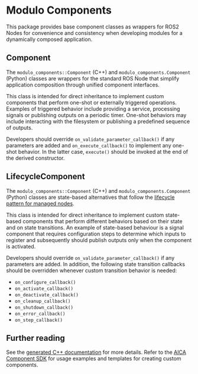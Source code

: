 # Modulo Components

This package provides base component classes as wrappers for ROS2 Nodes for convenience and consistency when
developing modules for a dynamically composed application.

## Component

The `modulo_components::Component` (C++) and `modulo_components.Component` (Python) classes are wrappers for
the standard ROS Node that simplify application composition through unified component interfaces.

This class is intended for direct inheritance to implement custom components that perform one-shot or
externally triggered operations. Examples of triggered behavior include providing a service, processing signals
or publishing outputs on a periodic timer. One-shot behaviors may include interacting with the filesystem or
publishing a predefined sequence of outputs.

Developers should override `on_validate_parameter_callback()` if any parameters are added and `on_execute_callback()`
to implement any one-shot behavior. In the latter case, `execute()` should be invoked at the end of the derived
constructor.

## LifecycleComponent

The `modulo_components::Component` (C++) and `modulo_components.Component` (Python) classes are state-based alternatives
that follow the [lifecycle pattern for managed nodes](https://design.ros2.org/articles/node_lifecycle.html).

This class is intended for direct inheritance to implement custom state-based components that perform 
different behaviors based on their state and on state transitions. An example of state-based behaviour is a 
signal component that requires configuration steps to determine which inputs to register and subsequently should 
publish outputs only when the component is activated. 

Developers should override `on_validate_parameter_callback()` if any parameters are added. In addition, the following
state transition callbacks should be overridden whenever custom transition behavior is needed:
- `on_configure_callback()`
- `on_activate_callback()`
- `on_deactivate_callback()`
- `on_cleanup_callback()`
- `on_shutdown_callback()`
- `on_error_callback()`
- `on_step_callback()`

## Further reading

See the [generated C++ documentation](https://aica-technology.github.io/modulo) for more details.
Refer to the [AICA Component SDK](https://github.com/aica-technology/component-sdk) for usage examples and templates
for creating custom components.